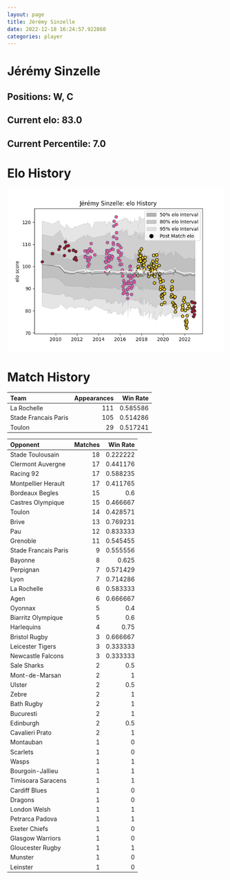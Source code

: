 ```yaml
---  
layout: page  
title: Jérémy Sinzelle  
date: 2022-12-18 16:24:57.922860  
categories: player  
---
```

# Jérémy Sinzelle

## Positions: W, C

## Current elo: 83.0

## Current Percentile: 7.0

# Elo History


![elo history](history_JérémySinzelle.png)
# Match History


| Team                 |   Appearances |   Win Rate |
|:---------------------|--------------:|-----------:|
| La Rochelle          |           111 |   0.585586 |
| Stade Francais Paris |           105 |   0.514286 |
| Toulon               |            29 |   0.517241 |

| Opponent             |   Matches |   Win Rate |
|:---------------------|----------:|-----------:|
| Stade Toulousain     |        18 |   0.222222 |
| Clermont Auvergne    |        17 |   0.441176 |
| Racing 92            |        17 |   0.588235 |
| Montpellier Herault  |        17 |   0.411765 |
| Bordeaux Begles      |        15 |   0.6      |
| Castres Olympique    |        15 |   0.466667 |
| Toulon               |        14 |   0.428571 |
| Brive                |        13 |   0.769231 |
| Pau                  |        12 |   0.833333 |
| Grenoble             |        11 |   0.545455 |
| Stade Francais Paris |         9 |   0.555556 |
| Bayonne              |         8 |   0.625    |
| Perpignan            |         7 |   0.571429 |
| Lyon                 |         7 |   0.714286 |
| La Rochelle          |         6 |   0.583333 |
| Agen                 |         6 |   0.666667 |
| Oyonnax              |         5 |   0.4      |
| Biarritz Olympique   |         5 |   0.6      |
| Harlequins           |         4 |   0.75     |
| Bristol Rugby        |         3 |   0.666667 |
| Leicester Tigers     |         3 |   0.333333 |
| Newcastle Falcons    |         3 |   0.333333 |
| Sale Sharks          |         2 |   0.5      |
| Mont-de-Marsan       |         2 |   1        |
| Ulster               |         2 |   0.5      |
| Zebre                |         2 |   1        |
| Bath Rugby           |         2 |   1        |
| Bucuresti            |         2 |   1        |
| Edinburgh            |         2 |   0.5      |
| Cavalieri Prato      |         2 |   1        |
| Montauban            |         1 |   0        |
| Scarlets             |         1 |   0        |
| Wasps                |         1 |   1        |
| Bourgoin-Jallieu     |         1 |   1        |
| Timisoara Saracens   |         1 |   1        |
| Cardiff Blues        |         1 |   0        |
| Dragons              |         1 |   0        |
| London Welsh         |         1 |   1        |
| Petrarca Padova      |         1 |   1        |
| Exeter Chiefs        |         1 |   0        |
| Glasgow Warriors     |         1 |   0        |
| Gloucester Rugby     |         1 |   1        |
| Munster              |         1 |   0        |
| Leinster             |         1 |   0        |
